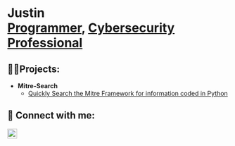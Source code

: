 <h1>Justin  <br/><a href="https://github.com/jxnv">Programmer</a>, <a href="https://www.linkedin.com/in/jchamreunr/">Cybersecurity Professional</a></h1>

<h2>👨‍💻Projects:</h2>

- <b>Mitre-Search</b>
  - [Quickly Search the Mitre Framework for information coded in Python](https://github.com/jxnv/Mitre-Search)

<h2> 🤳 Connect with me:</h2>

[<img align="left" alt="JustinChmareun | LinkedIn" width="22px" src="https://cdn.jsdelivr.net/npm/simple-icons@v3/icons/linkedin.svg" />][linkedin]


[linkedin]: https://linkedin.com/in/jchamreun

